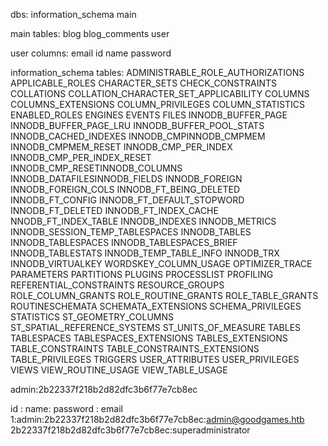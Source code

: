 dbs:
information_schema
main

main tables:
blog
blog_comments
user

user columns:
email
id
name
password

information_schema tables:
ADMINISTRABLE_ROLE_AUTHORIZATIONS
APPLICABLE_ROLES
CHARACTER_SETS
CHECK_CONSTRAINTS
COLLATIONS
COLLATION_CHARACTER_SET_APPLICABILITY
COLUMNS
COLUMNS_EXTENSIONS
COLUMN_PRIVILEGES
COLUMN_STATISTICS
ENABLED_ROLES
ENGINES
EVENTS
FILES
INNODB_BUFFER_PAGE
INNODB_BUFFER_PAGE_LRU
INNODB_BUFFER_POOL_STATS
INNODB_CACHED_INDEXES
INNODB_CMPINNODB_CMPMEM
INNODB_CMPMEM_RESET
INNODB_CMP_PER_INDEX
INNODB_CMP_PER_INDEX_RESET
INNODB_CMP_RESETINNODB_COLUMNS
INNODB_DATAFILESINNODB_FIELDS
INNODB_FOREIGN
INNODB_FOREIGN_COLS
INNODB_FT_BEING_DELETED
INNODB_FT_CONFIG
INNODB_FT_DEFAULT_STOPWORD
INNODB_FT_DELETED
INNODB_FT_INDEX_CACHE
NNODB_FT_INDEX_TABLE
INNODB_INDEXES
INNODB_METRICS
INNODB_SESSION_TEMP_TABLESPACES
INNODB_TABLES
INNODB_TABLESPACES
INNODB_TABLESPACES_BRIEF
INNODB_TABLESTATS
INNODB_TEMP_TABLE_INFO
INNODB_TRX
INNODB_VIRTUALKEY
WORDSKEY_COLUMN_USAGE
OPTIMIZER_TRACE
PARAMETERS
PARTITIONS
PLUGINS
PROCESSLIST
PROFILING
REFERENTIAL_CONSTRAINTS
RESOURCE_GROUPS
ROLE_COLUMN_GRANTS
ROLE_ROUTINE_GRANTS
ROLE_TABLE_GRANTS
ROUTINESCHEMATA
SCHEMATA_EXTENSIONS
SCHEMA_PRIVILEGES
STATISTICS
ST_GEOMETRY_COLUMNS
ST_SPATIAL_REFERENCE_SYSTEMS
ST_UNITS_OF_MEASURE
TABLES
TABLESPACES
TABLESPACES_EXTENSIONS
TABLES_EXTENSIONS
TABLE_CONSTRAINTS
TABLE_CONSTRAINTS_EXTENSIONS
TABLE_PRIVILEGES
TRIGGERS
USER_ATTRIBUTES
USER_PRIVILEGES
VIEWS
VIEW_ROUTINE_USAGE
VIEW_TABLE_USAGE

admin:2b22337f218b2d82dfc3b6f77e7cb8ec

id : name: password : email
1:admin:2b22337f218b2d82dfc3b6f77e7cb8ec:admin@goodgames.htb
2b22337f218b2d82dfc3b6f77e7cb8ec:superadministrator